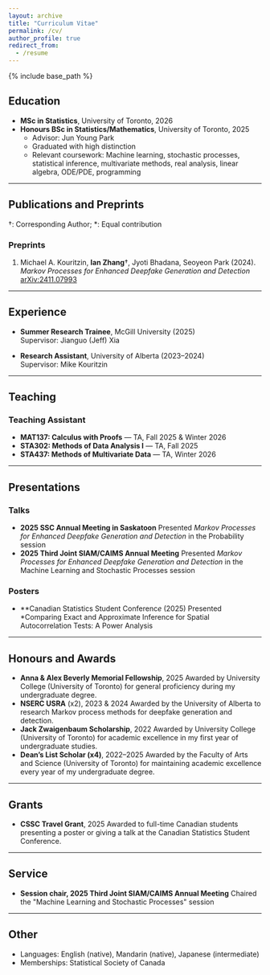```yaml
---
layout: archive
title: "Curriculum Vitae"
permalink: /cv/
author_profile: true
redirect_from:
  - /resume
---
```


{% include base_path %}

## Education
- **MSc in Statistics**, University of Toronto, 2026  
- **Honours BSc in Statistics/Mathematics**, University of Toronto, 2025  
  - Advisor: Jun Young Park  
  - Graduated with high distinction  
  - Relevant coursework: Machine learning, stochastic processes, statistical inference, multivariate methods, real analysis, linear algebra, ODE/PDE, programming 

---

## Publications and Preprints
†: Corresponding Author; *: Equal contribution  

### Preprints
1. Michael A. Kouritzin, **Ian Zhang**†, Jyoti Bhadana, Seoyeon Park (2024).  
   *Markov Processes for Enhanced Deepfake Generation and Detection*  
   [arXiv:2411.07993](https://arxiv.org/abs/2411.07993)

---

## Experience
- **Summer Research Trainee**, McGill University (2025)  
  Supervisor: Jianguo (Jeff) Xia

- **Research Assistant**, University of Alberta (2023–2024)  
  Supervisor: Mike Kouritzin

---

## Teaching
### Teaching Assistant
- **MAT137: Calculus with Proofs** — TA, Fall 2025 & Winter 2026  
- **STA302: Methods of Data Analysis I** — TA, Fall 2025  
- **STA437: Methods of Multivariate Data** — TA, Winter 2026

---

## Presentations
### Talks
- **2025 SSC Annual Meeting in Saskatoon**
  Presented *Markov Processes for Enhanced Deepfake Generation and Detection* in the Probability session 
- **2025 Third Joint SIAM/CAIMS Annual Meeting**
   Presented *Markov Processes for Enhanced Deepfake Generation and Detection* in the Machine Learning and Stochastic Processes session 

### Posters
- **Canadian Statistics Student Conferenc*e* (2025)
  Presented *Comparing Exact and Approximate Inference for Spatial Autocorrelation Tests: A Power Analysis

---

## Honours and Awards
- **Anna & Alex Beverly Memorial Fellowship**, 2025
  Awarded by University College (University of Toronto) for general proficiency during my undergraduate degree.
- **NSERC USRA** (x2), 2023 & 2024
  Awarded by the University of Alberta to research Markov process methods for deepfake generation and detection.
- **Jack Zwaigenbaum Scholarship**, 2022
Awarded by University College (University of Toronto) for academic excellence in my first year
of undergraduate studies.
- **Dean’s List Scholar (x4)**, 2022–2025
Awarded by the Faculty of Arts and Science (University of Toronto) for maintaining academic
excellence every year of my undergraduate degree.

---

## Grants
- **CSSC Travel Grant**, 2025
Awarded to full-time Canadian students presenting a poster or giving a talk at the Canadian
Statistics Student Conference.

---

## Service
- **Session chair, 2025 Third Joint SIAM/CAIMS Annual Meeting**
Chaired the "Machine Learning and Stochastic Processes" session
---

## Other
- Languages: English (native), Mandarin (native), Japanese (intermediate)  
- Memberships: Statistical Society of Canada
